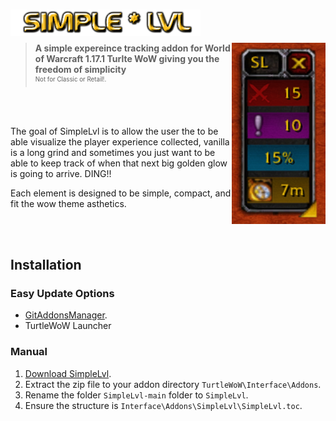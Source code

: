 <h1>
    <img src="Screenshots/title.png" width="304" align="left" alt="SimpleLvl">
    <div width="100%">&nbsp;</div>
</h1>
<img src="Screenshots/tracker.png" width="150" float="right" align="right">

> **A simple expereince tracking addon for World of Warcraft 1.17.1 Turlte WoW giving you the freedom of simplicity**
<br><sup><small>Not for Classic or Retail!.</small></sup>

<br>
<br>

The goal of SimpleLvl is to allow the user the to  be able visualize the player
experience collected, vanilla is a long grind and sometimes you just want to be
able to keep track of when that next big golden glow is going to arrive. DING!!

Each element is designed to be simple, compact, and fit the wow theme asthetics.

<br>
<br>

## Installation

### Easy Update Options

* [GitAddonsManager](https://woblight.gitlab.io/overview/gitaddonsmanager/).
* TurtleWoW Launcher

### Manual

1. [Download SimpleLvl](https://github.com/Beardedrasta/SimpleLvl/archive/refs/heads/main.zip).
2. Extract the zip file to your addon directory `TurtleWoW\Interface\Addons`.
3. Rename the folder `SimpleLvl-main` folder to `SimpleLvl`.
4. Ensure the structure is `Interface\Addons\SimpleLvl\SimpleLvl.toc`. 

